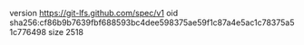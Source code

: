 version https://git-lfs.github.com/spec/v1
oid sha256:cf86b9b7639fbf688593bc4dee598375ae59f1c87a4e5ac1c78375a51c776498
size 2518

